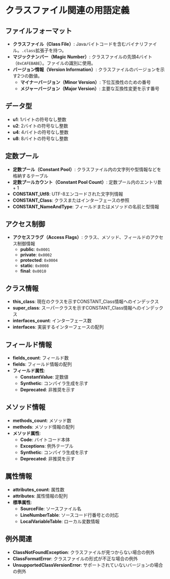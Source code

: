# クラスファイル関連の用語定義

## ファイルフォーマット
- **クラスファイル（Class File）**: Javaバイトコードを含むバイナリファイル。`.class`拡張子を持つ。
- **マジックナンバー（Magic Number）**: クラスファイルの先頭4バイト（`0xCAFEBABE`）。ファイルの識別に使用。
- **バージョン情報（Version Information）**: クラスファイルのバージョンを示す2つの数値。
  - **マイナーバージョン（Minor Version）**: 下位互換性のための番号
  - **メジャーバージョン（Major Version）**: 主要な互換性変更を示す番号

## データ型
- **u1**: 1バイトの符号なし整数
- **u2**: 2バイトの符号なし整数
- **u4**: 4バイトの符号なし整数
- **u8**: 8バイトの符号なし整数

## 定数プール
- **定数プール（Constant Pool）**: クラスファイル内の文字列や型情報などを格納するテーブル
- **定数プールカウント（Constant Pool Count）**: 定数プール内のエントリ数 + 1
- **CONSTANT_Utf8**: UTF-8エンコードされた文字列情報
- **CONSTANT_Class**: クラスまたはインターフェースの参照
- **CONSTANT_NameAndType**: フィールドまたはメソッドの名前と型情報

## アクセス制御
- **アクセスフラグ（Access Flags）**: クラス、メソッド、フィールドのアクセス制御情報
  - **public**: `0x0001`
  - **private**: `0x0002`
  - **protected**: `0x0004`
  - **static**: `0x0008`
  - **final**: `0x0010`

## クラス情報
- **this_class**: 現在のクラスを示すCONSTANT_Class情報へのインデックス
- **super_class**: スーパークラスを示すCONSTANT_Class情報へのインデックス
- **interfaces_count**: インターフェース数
- **interfaces**: 実装するインターフェースの配列

## フィールド情報
- **fields_count**: フィールド数
- **fields**: フィールド情報の配列
- **フィールド属性**: 
  - **ConstantValue**: 定数値
  - **Synthetic**: コンパイラ生成を示す
  - **Deprecated**: 非推奨を示す

## メソッド情報
- **methods_count**: メソッド数
- **methods**: メソッド情報の配列
- **メソッド属性**:
  - **Code**: バイトコード本体
  - **Exceptions**: 例外テーブル
  - **Synthetic**: コンパイラ生成を示す
  - **Deprecated**: 非推奨を示す

## 属性情報
- **attributes_count**: 属性数
- **attributes**: 属性情報の配列
- **標準属性**:
  - **SourceFile**: ソースファイル名
  - **LineNumberTable**: ソースコード行番号との対応
  - **LocalVariableTable**: ローカル変数情報

## 例外関連
- **ClassNotFoundException**: クラスファイルが見つからない場合の例外
- **ClassFormatError**: クラスファイルの形式が不正な場合の例外
- **UnsupportedClassVersionError**: サポートされていないバージョンの場合の例外